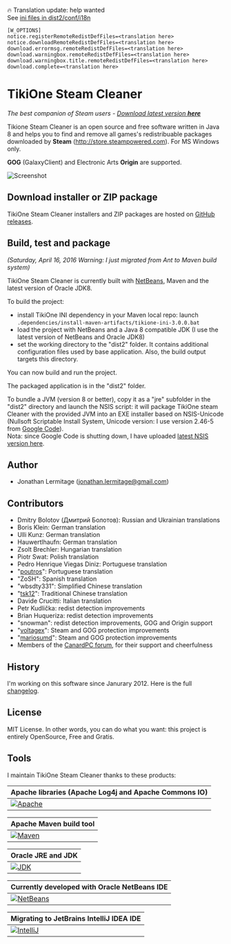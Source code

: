 :fire: Translation update: help wanted  
See [ini files in dist2/conf/i18n](https://github.com/jonathanlermitage/tikione-steam-cleaner/tree/master/dist2/conf/i18n)
```
[W_OPTIONS]
notice.registerRemoteRedistDefFiles=<translation here>
notice.downloadRemoteRedistDefFiles=<translation here>
download.errormsg.remoteRedistDefFiles=<translation here>
download.warningbox.remoteRedistDefFiles=<translation here>
download.warningbox.title.remoteRedistDefFiles=<translation here>
download.complete=<translation here>
```

# TikiOne Steam Cleaner

_The best companion of Steam users - [Download latest version **here**](https://github.com/jonathanlermitage/tikione-steam-cleaner/releases/latest)_

Tikione Steam Cleaner is an open source and free software written in Java 8 and helps you to find and remove all games's redistribuable packages downloaded by **Steam** (http://store.steampowered.com). For MS Windows only.

**GOG** (GalaxyClient) and Electronic Arts **Origin** are supported.

![Screenshot](https://raw.githubusercontent.com/jonathanlermitage/tikione-steam-cleaner/master/tikione-steam-cleaner-banner.png)

## Download installer or ZIP package

TikiOne Steam Cleaner installers and ZIP packages are hosted on [GitHub releases](https://github.com/jonathanlermitage/tikione-steam-cleaner/releases).

## Build, test and package

*(Saturday, April 16, 2016 Warning: I just migrated from Ant to Maven build system)*

TikiOne Steam Cleaner is currently built with [NetBeans](http://netbeans.org), Maven and the latest version of Oracle JDK8.

To build the project:

* install TikiOne INI dependency in your Maven local repo: launch ``.dependencies/install-maven-artifacts/tikione-ini-3.0.0.bat``
* load the project with NetBeans and a Java 8 compatible JDK (I use the latest version of NetBeans and Oracle JDK8)
* set the working directory to the "dist2" folder. It contains additional configuration files used by base application. Also, the build output targets this directory.

You can now build and run the project.

The packaged application is in the "dist2" folder.

To bundle a JVM (version 8 or better), copy it as a "jre" subfolder in the "dist2" directory and launch the NSIS script: it will package TikiOne steam Cleaner with the provided JVM into an EXE installer based on NSIS-Unicode (Nullsoft Scriptable Install System, Unicode version: I use version 2.46-5 from [Google Code](http://code.google.com/p/unsis/downloads/list)).  
Nota: since Google Code is shutting down, I have uploaded [latest NSIS version here](https://github.com/jonathanlermitage/tikione-steam-cleaner/tree/master/dependencies/NSIS).

## Author
* Jonathan Lermitage (<jonathan.lermitage@gmail.com>)

## Contributors
* Dmitry Bolotov (Дмитрий Болотов): Russian and Ukrainian translations
* Boris Klein: German translation
* Ulli Kunz: German translation
* Hauwertlhaufn: German translation
* Zsolt Brechler: Hungarian translation
* Piotr Swat: Polish translation
* Pedro Henrique Viegas Diniz: Portuguese translation
* "[poutros](https://github.com/poutros)": Portuguese  translation
* "ZoSH": Spanish translation
* "wbsdty331": Simplified Chinese translation
* "[tsk12](https://github.com/tsk12)": Traditional Chinese translation
* Davide Crucitti: Italian translation
* Petr Kudlička: redist detection improvements
* Brian Huqueriza: redist detection improvements
* "snowman": redist detection improvements, GOG and Origin support
* "[voltagex](https://github.com/voltagex)": Steam and GOG protection improvements
* "[mariosumd](https://github.com/mariosumd)": Steam and GOG protection improvements
* Members of the [CanardPC forum](http://forum.canardpc.com), for their support and cheerfulness

## History

I'm working on this software since Janurary 2012. Here is the full [changelog](https://github.com/jonathanlermitage/tikione-steam-cleaner/blob/master/CHANGELOG.md).

## License

MIT License. In other words, you can do what you want: this project is entirely OpenSource, Free and Gratis.

## Tools

I maintain TikiOne Steam Cleaner thanks to these products:

|Apache libraries (Apache Log4j and Apache Commons IO)|
|:--|
|[![Apache](https://raw.githubusercontent.com/jonathanlermitage/tikione-steam-cleaner/master/misc/logo_apache.png)](https://www.apache.org)|

|Apache Maven build tool|
|:--|
|[![Maven](https://raw.githubusercontent.com/jonathanlermitage/tikione-steam-cleaner/master/misc/logo_maven.png)](https://maven.apache.org)|

|Oracle JRE and JDK|
|:--|
|[![JDK](https://raw.githubusercontent.com/jonathanlermitage/tikione-steam-cleaner/master/misc/logo_java.png)](http://www.oracle.com/technetwork/java/javase/downloads/index.html)|

|Currently developed with Oracle NetBeans IDE|
|:--|
|[![NetBeans](https://raw.githubusercontent.com/jonathanlermitage/tikione-steam-cleaner/master/misc/logo_netbeans.png)](https://netbeans.org)|

|Migrating to JetBrains IntelliJ IDEA IDE|
|:--|
|[![IntelliJ](https://raw.githubusercontent.com/jonathanlermitage/tikione-steam-cleaner/master/misc/logo_intellij.png)](https://www.jetbrains.com/idea/)|
